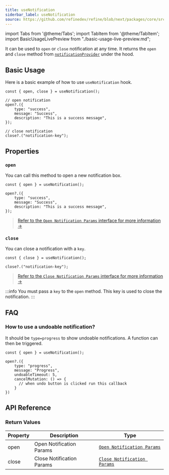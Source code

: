 ```yaml
---
title: useNotification
siderbar_label: useNotification
source: https://github.com/refinedev/refine/blob/next/packages/core/src/hooks/notification/useNotification/index.ts
---
```


import Tabs from '@theme/Tabs';
import TabItem from '@theme/TabItem';
import BasicUsageLivePreview from "./basic-usage-live-preview.md";


It can be used to `open` or `close` notification at any time. It returns the `open` and `close` method from [`notificationProvider`](/docs/api-reference/core/providers/notification-provider/) under the hood.

## Basic Usage

Here is a basic example of how to use `useNotification` hook.

```tsx
const { open, close } = useNotification();

// open notification
open?.({
    type: "success",
    message: "Success",
    description: "This is a success message",
});

// close notification
close?.("notification-key");
```

## Properties
### `open`

You can call this method to open a new notification box.

```tsx
const { open } = useNotification();

open?.({
    type: "success",
    message: "Success",
    description: "This is a success message",
});
```
> [Refer to the `Open Notification Params` interface for more information →](/docs/api-reference/core/interfaceReferences/#open-notification-params)

### `close`

You can close a notification with a `key`.

```tsx
const { close } = useNotification();

close?.("notification-key");
```
> [Refer to the `Close Notification Params` interface for more information →](/docs/api-reference/core/interfaceReferences/#close-notification-params)

:::info
You must pass a `key` to the `open` method. This key is used to close the notification.
:::

## FAQ
### How to use a undoable notification?

It should be `type=progress` to show undoable notifications. A function can then be triggered.

```tsx
const { open } = useNotification();

open?.({
    type: "progress",
    message: "Progress",
    undoableTimeout: 5,
    cancelMutation: () => {
      // when undo button is clicked run this callback
    }
})
```


## API Reference
### Return Values

| Property | Description               | Type                                                                                                   |
| -------- | ------------------------- | ------------------------------------------------------------------------------------------------------ |
| open     | Open Notification Params  | [`Open Notification Params`](/docs/api-reference/core/interfaceReferences/#open-notification-params)   |
| close    | Close Notification Params | [`Close Notification Params`](/docs/api-reference/core/interfaceReferences/#close-notification-params) |

